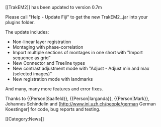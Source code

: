 [[TrakEM2]] has been updated to version 0.7m

Please call "Help - Update Fiji" to get the new TrakEM2_.jar into your plugins folder.

The update includes:

* Non-linear layer registration
* Montaging with phase-correlation
* Import multiple sections of montages in one short with "Import sequence as grid"
* New Connector and Treeline types
* New contrast adjustment mode with "Adjust - Adjust min and max (selected images)"
* New registration mode with landmarks

And many, many more features and error fixes.

Thanks to {{Person|Saalfeld}}, {{Person|Iarganda}}, {{Person|Mark}}, Johannes Schindelin and [http://www.ini.uzh.ch/people/german German Koestinger] for code, bug reports and testing.

[[Category:News]]
